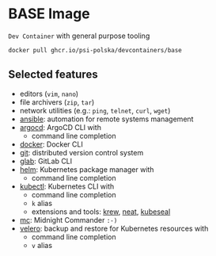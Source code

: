 # BASE Image

`Dev Container` with general purpose tooling

```shell
docker pull ghcr.io/psi-polska/devcontainers/base
```

## Selected features

* editors (`vim`, `nano`)
* file archivers (`zip`, `tar`)
* network utilities (e.g.: `ping`, `telnet`, `curl`, `wget`)
* [ansible](https://docs.ansible.com/ansible/latest/index.html): automation for remote systems management
* [argocd](https://argo-cd.readthedocs.io/en/stable/user-guide/commands/argocd/): ArgoCD CLI with
  * command line completion
* [docker](https://docs.docker.com/reference/cli/docker/): Docker CLI
* [git](https://git-scm.com/): distributed version control system
* [glab](https://github.com/gl-cli/glab): GitLab CLI
* [helm](https://helm.sh/): Kubernetes package manager with
  * command line completion
* [kubectl](https://kubernetes.io/docs/reference/kubectl/): Kubernetes CLI with
  * command line completion
  * `k` alias
  * extensions and tools: [krew](https://krew.sigs.k8s.io/), [neat](https://github.com/itaysk/kubectl-neat), [kubeseal](https://github.com/bitnami-labs/sealed-secrets)
* [mc](https://midnight-commander.org/): Midnight Commander `:-)`
* [velero](https://velero.io/): backup and restore for Kubernetes resources with
  * command line completion
  * `v` alias
